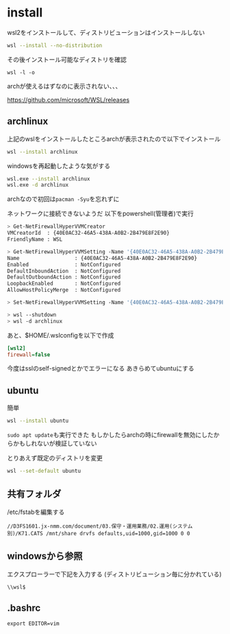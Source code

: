 # install

wsl2をインストールして、ディストリビューションはインストールしない
``` sh
wsl --install --no-distribution
```

その後インストール可能なディストリを確認
```
wsl -l -o
```
archが使えるはずなのに表示されない、、、

https://github.com/microsoft/WSL/releases

## archlinux
上記のwslをインストールしたところarchが表示されたので以下でインストール
``` sh
wsl --install archlinux
```

windowsを再起動したような気がする
``` sh
wsl.exe --install archlinux
wsl.exe -d archlinux
```
archなので初回は``pacman -Syu``を忘れずに

ネットワークに接続できないようだ
以下をpowershell(管理者)で実行
``` sh
> Get-NetFirewallHyperVVMCreator
VMCreatorId  : {40E0AC32-46A5-438A-A0B2-2B479E8F2E90}
FriendlyName : WSL

> Get-NetFirewallHyperVVMSetting -Name '{40E0AC32-46A5-438A-A0B2-2B479E8F2E90}'
Name                  : {40E0AC32-46A5-438A-A0B2-2B479E8F2E90}
Enabled               : NotConfigured
DefaultInboundAction  : NotConfigured
DefaultOutboundAction : NotConfigured
LoopbackEnabled       : NotConfigured
AllowHostPolicyMerge  : NotConfigured

> Set-NetFirewallHyperVVMSetting -Name '{40E0AC32-46A5-438A-A0B2-2B479E8F2E90}' -DefaultInboundAction Allow

> wsl --shutdown
> wsl -d archlinux
```

あと、$HOME/.wslconfigを以下で作成
```ini
[wsl2]
firewall=false
```

今度はsslのself-signedとかでエラーになる
あきらめてubuntuにする

## ubuntu
簡単
``` sh
wsl --install ubuntu
```

``sudo apt update``も実行できた
もしかしたらarchの時にfirewallを無効にしたからかもしれないが検証していない

とりあえず既定のディストリを変更
``` sh
wsl --set-default ubuntu
```

## 共有フォルダ
/etc/fstabを編集する
```
//D3FS1601.jx-nmm.com/document/03.保守・運用業務/02.運用(システム別)/K71.CATS /mnt/share drvfs defaults,uid=1000,gid=1000 0 0
```

## windowsから参照
エクスプローラーで下記を入力する
(ディストリビューション毎に分かれている)
```
\\wsl$
```
## .bashrc
```
export EDITOR=vim
```